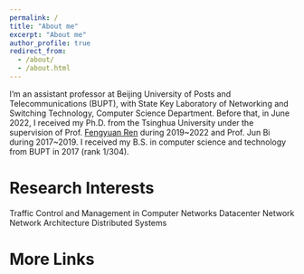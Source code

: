 ```yaml
---
permalink: /
title: "About me"
excerpt: "About me"
author_profile: true
redirect_from: 
  - /about/
  - /about.html
---
```


I’m an assistant professor at Beijing University of Posts and Telecommunications (BUPT), with State Key Laboratory of Networking and Switching Technology, Computer Science Department. Before that, in June 2022, I received my Ph.D. from the Tsinghua University under the supervision of Prof. [Fengyuan Ren](https://nns.cs.tsinghua.edu.cn/personal/renfy/renfy.html) during 2019~2022 and Prof. Jun Bi during 2017~2019. I received my B.S. in computer science and technology from BUPT in 2017 (rank 1/304).

Research Interests
======
Traffic Control and Management in Computer Networks
Datacenter Network
Network Architecture
Distributed Systems


More Links
======

